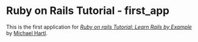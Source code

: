 # Ruby on Rails Tutorial - first_app

This is the first application for
[*Ruby on rails Tutorial: Learn Rails by Example*](http://railstutorial.org/)
by [Michael Hartl](http://michaelhartl.com/).
